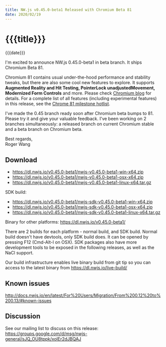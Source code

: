 ```yaml
---
title: NW.js v0.45.0-beta1 Released with Chromium Beta 81
date: 2020/02/19
---
```

# {{{title}}}
{{{date}}}

I'm excited to announce NW.js 0.45.0-beta1 in beta branch. It ships Chromium Beta 81.

Chromium 81 contains usual under-the-hood performance and stability tweaks, but there are also some cool new features to explore. It supports **Augmented Reality and Hit Testing, PointerLock unadjustedMovement, Modernized Form Controls** and more. Please check [Chromium blog](https://blog.chromium.org/2020/02/chrome-81-near-field-communications.html) for details. For a complete list of all features (including experimental features) in this release, see the [Chrome 81 milestone hotlist](https://www.chromestatus.com/features#milestone=81).

I've made the 0.45 branch ready soon after Chromium beta bumps to 81. Please try it and give your valuable feedback. I've been working on 2 branches simultaneously: a released branch on current Chromium stable and a beta branch on Chromium beta.

Best regards,  
Roger Wang

## Download 

* https://dl.nwjs.io/v0.45.0-beta1/nwjs-v0.45.0-beta1-win-x64.zip 
* https://dl.nwjs.io/v0.45.0-beta1/nwjs-v0.45.0-beta1-osx-x64.zip 
* https://dl.nwjs.io/v0.45.0-beta1/nwjs-v0.45.0-beta1-linux-x64.tar.gz 

SDK build: 
* https://dl.nwjs.io/v0.45.0-beta1/nwjs-sdk-v0.45.0-beta1-win-x64.zip 
* https://dl.nwjs.io/v0.45.0-beta1/nwjs-sdk-v0.45.0-beta1-osx-x64.zip 
* https://dl.nwjs.io/v0.45.0-beta1/nwjs-sdk-v0.45.0-beta1-linux-x64.tar.gz 

Binary for other platforms: https://dl.nwjs.io/v0.45.0-beta1/ 

There are 2 builds for each platform - normal build, and SDK build. Normal build doesn't have devtools, only SDK build does. lt can be opened by pressing F12 (Cmd-Alt-I on OSX). SDK packages also have more development tools to be exposed in the following releases, as well as the NaCl support.

Our build infrastructure enables live binary build from git tip so you can access to the latest binary from https://dl.nwjs.io/live-build/ 

## Known issues 

http://docs.nwjs.io/en/latest/For%20Users/Migration/From%200.12%20to%200.13/#known-issues

## Discussion

See our mailing list to discuss on this release: https://groups.google.com/d/msg/nwjs-general/sJQ_OU8tppk/xolEr2dJBQAJ

